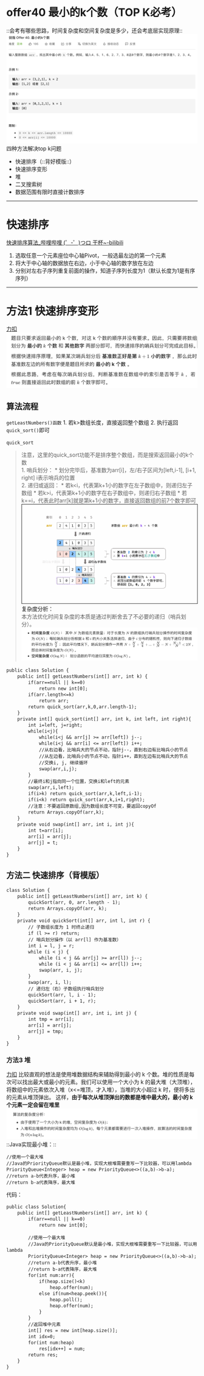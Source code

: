 # offer40 最小的k个数（TOP K必考）
::会考有哪些思路，时间复杂度和空间复杂度是多少，还会考底层实现原理::
![](offer40%20%E6%9C%80%E5%B0%8F%E7%9A%84k%E4%B8%AA%E6%95%B0%EF%BC%88TOP%20K%E5%BF%85%E8%80%83%EF%BC%89/%E6%88%AA%E5%B1%8F2021-02-22%2013.34.03.png)
四种方法解决top k问题
* 快速排序（::背好模版::）
* 快速排序变形
* 堆
* 二叉搜索树
* 数据范围有限时直接计数排序
- - - -
# 快速排序
[快速排序算法_哔哩哔哩 (゜-゜)つロ 干杯~-bilibili](https://www.bilibili.com/video/BV1at411T75o?from=search&seid=41017057757868532)
1. 选取任意一个元素座位中心轴Pivot，一般选最左边的第一个元素
2. 将大于中心轴的数据放在右边，小于中心轴的数字放在左边
3. 分别对左右子序列重复前面的操作，知道子序列长度为1（默认长度为1是有序序列）
- - - -
# 方法1 快速排序变形
[力扣](https://leetcode-cn.com/problems/zui-xiao-de-kge-shu-lcof/solution/jian-zhi-offer-40-zui-xiao-de-k-ge-shu-j-9yze/)
![](offer40%20%E6%9C%80%E5%B0%8F%E7%9A%84k%E4%B8%AA%E6%95%B0%EF%BC%88TOP%20K%E5%BF%85%E8%80%83%EF%BC%89/%E6%88%AA%E5%B1%8F2021-02-22%2014.01.19.png)
## 算法流程
`getLeastNumbers()函数`
	1. 若k>数组长度，直接返回整个数组
	2. 执行返回`quick_sort()`即可

`quick_sort`
> 注意，这里的quick_sort功能不是排序整个数组，而是搜索返回最小的k个数  
	1. 哨兵划分：
		* 划分完毕后，基准数为arr[i]，左/右子区间为[left,i-1], [i+1, right]
> 		  i表示哨兵的位置  
	2. 递归或返回：
		* 若k<i，代表第k+1小的数字在左子数组中，则递归左子数组
		* 若k>i，代表第k+1小的数字在右子数组中，则递归右子数组
		* 若k==i，代表此时arr[k]就是第k+1小的数字，直接返回数组的前7个数字即可
![](offer40%20%E6%9C%80%E5%B0%8F%E7%9A%84k%E4%B8%AA%E6%95%B0%EF%BC%88TOP%20K%E5%BF%85%E8%80%83%EF%BC%89/0C3618D8-6932-4F7C-9F37-DFAB6DB1DB92.png)
> **复杂度分析：**  
> 本方法优化时间复杂度的本质是通过判断舍去了不必要的递归（哨兵划分）。  
![](offer40%20%E6%9C%80%E5%B0%8F%E7%9A%84k%E4%B8%AA%E6%95%B0%EF%BC%88TOP%20K%E5%BF%85%E8%80%83%EF%BC%89/%E6%88%AA%E5%B1%8F2021-02-22%2014.10.13.png)

```
public class Solution {
    public int[] getLeastNumbers(int[] arr, int k) {
        if(arr==null || k==0)
            return new int[0];
        if(arr.length<=k)
            return arr;
        return quick_sort(arr,k,0,arr.length-1);
    }
    private int[] quick_sort(int[] arr, int k, int left, int right){
        int i=left, j=right;
        while(i<j){
            while(i<j && arr[j] >= arr[left]) j--;
            while(i<j && arr[i] <= arr[left]) i++;
            //从右边看，比哨兵大的节点不动，指针j--，直到右边有比哨兵小的节点
            //从左边看，比哨兵小的节点不动，指针i++，直到左边有比哨兵大的节点
            //交换i, j, 继续循环
            swap(arr,i,j);
        }
        //最终i和j指向同一个位置，交换i和left的元素
        swap(arr,i,left);
        if(i>k) return quick_sort(arr,k,left,i-1);
        if(i<k) return quick_sort(arr,k,i+1,right);
        //注意：不要返回原数组,因为数组长度不可变，要返回copyOf
        return Arrays.copyOf(arr,k);
    }
    private void swap(int[] arr, int i, int j){
        int t=arr[i];
        arr[i] = arr[j];
        arr[j] = t;
    }
}
```

## 方法二 快速排序（背模版）
```
class Solution {
    public int[] getLeastNumbers(int[] arr, int k) {
        quickSort(arr, 0, arr.length - 1);
        return Arrays.copyOf(arr, k);
    }
    private void quickSort(int[] arr, int l, int r) {
        // 子数组长度为 1 时终止递归
        if (l >= r) return;
        // 哨兵划分操作（以 arr[l] 作为基准数）
        int i = l, j = r;
        while (i < j) {
            while (i < j && arr[j] >= arr[l]) j--;
            while (i < j && arr[i] <= arr[l]) i++;
            swap(arr, i, j);
        }
        swap(arr, i, l);
        // 递归左（右）子数组执行哨兵划分
        quickSort(arr, l, i - 1);
        quickSort(arr, i + 1, r);
    }
    private void swap(int[] arr, int i, int j) {
        int tmp = arr[i];
        arr[i] = arr[j];
        arr[j] = tmp;
    }
}

```

### 方法3 堆
[力扣](https://leetcode-cn.com/problems/zui-xiao-de-kge-shu-lcof/solution/tu-jie-top-k-wen-ti-de-liang-chong-jie-fa-you-lie-/)
比较直观的想法是使用堆数据结构来辅助得到最小的 k 个数。堆的性质是每次可以找出最大或最小的元素。我们可以使用一个大小为 k 的最大堆（大顶堆），将数组中的元素依次入堆（x<=堆顶，才入堆），当堆的大小超过 k 时，便将多出的元素从堆顶弹出。
这样，**由于每次从堆顶弹出的数都是堆中最大的，最小的 k 个元素一定会留在堆里**
![](offer40%20%E6%9C%80%E5%B0%8F%E7%9A%84k%E4%B8%AA%E6%95%B0%EF%BC%88TOP%20K%E5%BF%85%E8%80%83%EF%BC%89/%E6%88%AA%E5%B1%8F2021-02-22%2015.00.25.png)
::Java实现最小堆：::
```
//使用一个最大堆
//Java的PriorityQueue默认是最小堆，实现大根堆需要重写一下比较器，可以用lambda
PriorityQueue<Integer> heap = new PriorityQueue<>((a,b)->b-a);
//return a-b代表升序，最小堆
//return b-a代表降序，最大堆
```
代码：
```
public class Solution{
    public int[] getLeastNumbers(int[] arr, int k) {
        if(arr==null || k==0)
            return new int[0];

        //使用一个最大堆
        //Java的PriorityQueue默认是最小堆，实现大根堆需要重写一下比较器，可以用lambda
        PriorityQueue<Integer> heap = new PriorityQueue<>((a,b)->b-a);
        //return a-b代表升序，最小堆
        //return b-a代表降序，最大堆
        for(int num:arr){
            if(heap.size()<k)
                heap.offer(num);
            else if(num<heap.peek()){
                heap.poll();
                heap.offer(num);
            }
        }
        //返回堆中元素
        int[] res = new int[heap.size()];
        int idx=0;
        for(int num:heap)
            res[idx++] = num;
        return res;
    }
}
```